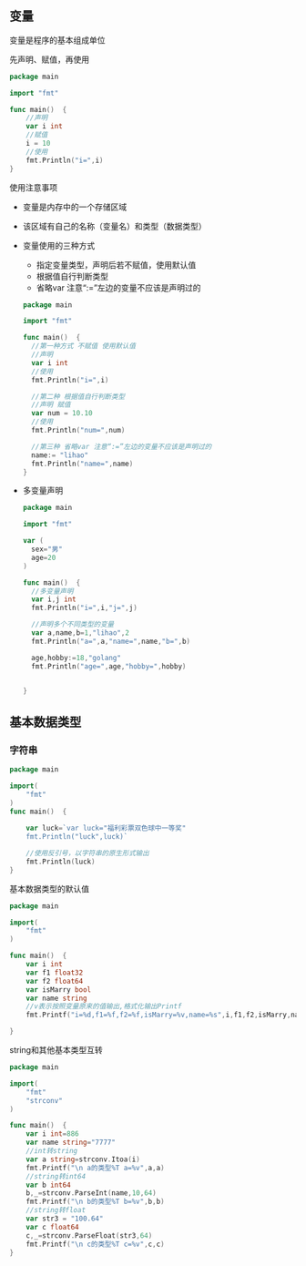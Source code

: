 ## 变量

变量是程序的基本组成单位

先声明、赋值，再使用

```go
package main

import "fmt"

func main()  {
	//声明
	var i int
	//赋值
	i = 10
	//使用
	fmt.Println("i=",i)
}
```

使用注意事项

+ 变量是内存中的一个存储区域

+ 该区域有自己的名称（变量名）和类型（数据类型）

+ 变量使用的三种方式

  + 指定变量类型，声明后若不赋值，使用默认值
  + 根据值自行判断类型
  + 省略var 注意“:=”左边的变量不应该是声明过的

  ```go
  package main
  
  import "fmt"
  
  func main()  {
  	//第一种方式 不赋值 使用默认值
  	//声明
  	var i int
  	//使用
  	fmt.Println("i=",i)
  
  	//第二种 根据值自行判断类型
  	//声明 赋值
  	var num = 10.10
  	//使用
  	fmt.Println("num=",num)
  
  	//第三种 省略var 注意“:=”左边的变量不应该是声明过的
  	name:= "lihao"
  	fmt.Println("name=",name)
  }
  ```

+ 多变量声明

  ```go
  package main
  
  import "fmt"
  
  var (
  	sex="男"
  	age=20
  )
  
  func main()  {
  	//多变量声明
  	var i,j int
  	fmt.Println("i=",i,"j=",j)
  
  	//声明多个不同类型的变量
  	var a,name,b=1,"lihao",2 
  	fmt.Println("a=",a,"name=",name,"b=",b)
  
  	age,hobby:=18,"golang"
  	fmt.Println("age=",age,"hobby=",hobby)
  
  	 
  }
  ```

## 基本数据类型

### 字符串

```go
package main

import(
	"fmt"
)
func main()  {
	
	var luck=`var luck="福利彩票双色球中一等奖"
	fmt.Println("luck",luck)`

	//使用反引号，以字符串的原生形式输出
	fmt.Println(luck)
}
```

基本数据类型的默认值

```go
package main

import(
	"fmt"
)

func main()  {
	var i int
	var f1 float32
	var f2 float64
    var isMarry bool
	var name string
	//v表示按照变量原来的值输出,格式化输出Printf
	fmt.Printf("i=%d,f1=%f,f2=%f,isMarry=%v,name=%s",i,f1,f2,isMarry,name)

}
```

string和其他基本类型互转

```go
package main

import(
	"fmt"
	"strconv"
)

func main()  {
	var i int=886
	var name string="7777"
	//int转string
	var a string=strconv.Itoa(i)
	fmt.Printf("\n a的类型%T a=%v",a,a)
	//string转int64
	var b int64
	b,_=strconv.ParseInt(name,10,64)
	fmt.Printf("\n b的类型%T b=%v",b,b)
	//string转float
	var str3 = "100.64"
	var c float64
	c,_=strconv.ParseFloat(str3,64)
	fmt.Printf("\n c的类型%T c=%v",c,c)
}
```


